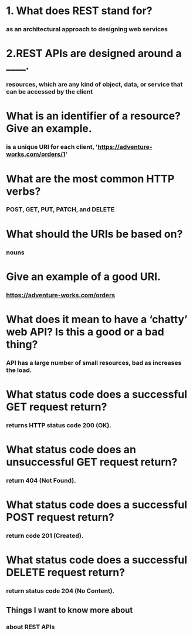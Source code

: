 # 1. What does REST stand for?
### as an architectural approach to designing web services

# 2.REST APIs are designed around a ____.
### resources, which are any kind of object, data, or service that can be accessed by the client

# What is an identifier of a resource? Give an example.

### is a unique URI for each client, 'https://adventure-works.com/orders/1'

# What are the most common HTTP verbs?
### POST, GET, PUT, PATCH, and DELETE

# What should the URIs be based on?
### nouns

# Give an example of a good URI.
### https://adventure-works.com/orders

# What does it mean to have a ‘chatty’ web API? Is this a good or a bad thing?
### API has a large number of small resources, bad as increases the load.

# What status code does a successful GET request return?
### returns HTTP status code 200 (OK).

# What status code does an unsuccessful GET request return?
### return 404 (Not Found).

# What status code does a successful POST request return?
### return code 201 (Created).

# What status code does a successful DELETE request return?
### return status code 204 (No Content).

## Things I want to know more about
### about REST APIs